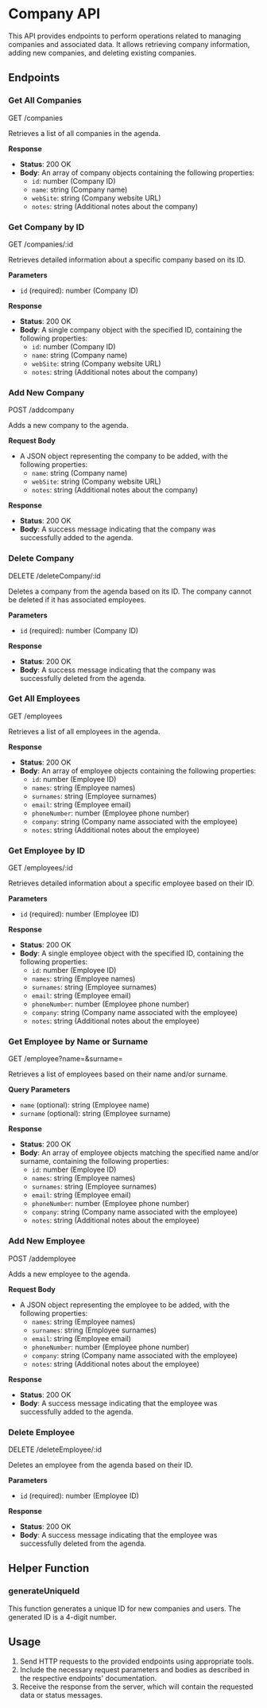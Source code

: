 # Company API

This API provides endpoints to perform operations related to managing companies and associated data. It allows retrieving company information, adding new companies, and deleting existing companies.

## Endpoints

### Get All Companies

GET /companies

Retrieves a list of all companies in the agenda.

**Response**

- **Status**: 200 OK
- **Body**: An array of company objects containing the following properties:
  - `id`: number (Company ID)
  - `name`: string (Company name)
  - `webSite`: string (Company website URL)
  - `notes`: string (Additional notes about the company)

### Get Company by ID

GET /companies/:id


Retrieves detailed information about a specific company based on its ID.

**Parameters**

- `id` (required): number (Company ID)

**Response**

- **Status**: 200 OK
- **Body**: A single company object with the specified ID, containing the following properties:
  - `id`: number (Company ID)
  - `name`: string (Company name)
  - `webSite`: string (Company website URL)
  - `notes`: string (Additional notes about the company)

### Add New Company

POST /addcompany


Adds a new company to the agenda.

**Request Body**

- A JSON object representing the company to be added, with the following properties:
  - `name`: string (Company name)
  - `webSite`: string (Company website URL)
  - `notes`: string (Additional notes about the company)

**Response**

- **Status**: 200 OK
- **Body**: A success message indicating that the company was successfully added to the agenda.

### Delete Company

DELETE /deleteCompany/:id


Deletes a company from the agenda based on its ID. The company cannot be deleted if it has associated employees.

**Parameters**

- `id` (required): number (Company ID)

**Response**

- **Status**: 200 OK
- **Body**: A success message indicating that the company was successfully deleted from the agenda.

### Get All Employees

GET /employees


Retrieves a list of all employees in the agenda.

**Response**

- **Status**: 200 OK
- **Body**: An array of employee objects containing the following properties:
  - `id`: number (Employee ID)
  - `names`: string (Employee names)
  - `surnames`: string (Employee surnames)
  - `email`: string (Employee email)
  - `phoneNumber`: number (Employee phone number)
  - `company`: string (Company name associated with the employee)
  - `notes`: string (Additional notes about the employee)

### Get Employee by ID

GET /employees/:id


Retrieves detailed information about a specific employee based on their ID.

**Parameters**

- `id` (required): number (Employee ID)

**Response**

- **Status**: 200 OK
- **Body**: A single employee object with the specified ID, containing the following properties:
  - `id`: number (Employee ID)
  - `names`: string (Employee names)
  - `surnames`: string (Employee surnames)
  - `email`: string (Employee email)
  - `phoneNumber`: number (Employee phone number)
  - `company`: string (Company name associated with the employee)
  - `notes`: string (Additional notes about the employee)

### Get Employee by Name or Surname

GET /employee?name=<name>&surname=<surname>


Retrieves a list of employees based on their name and/or surname.

**Query Parameters**

- `name` (optional): string (Employee name)
- `surname` (optional): string (Employee surname)

**Response**

- **Status**: 200 OK
- **Body**: An array of employee objects matching the specified name and/or surname, containing the following properties:
  - `id`: number (Employee ID)
  - `names`: string (Employee names)
  - `surnames`: string (Employee surnames)
  - `email`: string (Employee email)
  - `phoneNumber`: number (Employee phone number)
  - `company`: string (Company name associated with the employee)
  - `notes`: string (Additional notes about the employee)

### Add New Employee

POST /addemployee


Adds a new employee to the agenda.

**Request Body**

- A JSON object representing the employee to be added, with the following properties:
  - `names`: string (Employee names)
  - `surnames`: string (Employee surnames)
  - `email`: string (Employee email)
  - `phoneNumber`: number (Employee phone number)
  - `company`: string (Company name associated with the employee)
  - `notes`: string (Additional notes about the employee)

**Response**

- **Status**: 200 OK
- **Body**: A success message indicating that the employee was successfully added to the agenda.

### Delete Employee

DELETE /deleteEmployee/:id


Deletes an employee from the agenda based on their ID.

**Parameters**

- `id` (required): number (Employee ID)

**Response**

- **Status**: 200 OK
- **Body**: A success message indicating that the employee was successfully deleted from the agenda.

## Helper Function

### generateUniqueId

This function generates a unique ID for new companies and users. The generated ID is a 4-digit number.

## Usage

1. Send HTTP requests to the provided endpoints using appropriate tools.
2. Include the necessary request parameters and bodies as described in the respective endpoints' documentation.
3. Receive the response from the server, which will contain the requested data or status messages.
